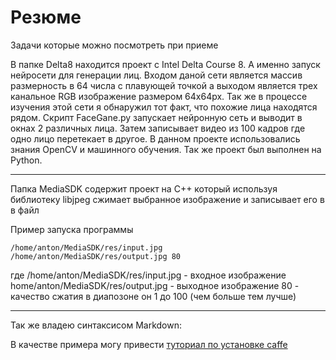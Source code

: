# Резюме
Задачи которые можно посмотреть при приеме

В папке Delta8 находитcя проект с Intel Delta Course 8. А именно запуск нейросети для генерации лиц. Входом даной сети является массив размерность в 64 числа
с плавующей точкой а выходом является трех канальное RGB изображение размером 64x64px.
Так же в процессе изучения этой сети я обнаружил тот факт, что похожие лица находятся рядом. Скрипт FaceGane.py запускает нейронную
сеть и выводит в окнах 2 различных лица. Затем записывает видео из 100 кадров где одно лицо перетекает в другое. В данном проекте использовались знания OpenCV и машинного обучения.
Так же проект был выполнен на Python.



---


Папка MediaSDK содержит проект на С++ который используя библиотеку libjpeg сжимает выбранное изображение и записывает его в в файл

Пример запуска программы

```
/home/anton/MediaSDK/res/input.jpg  /home/anton/MediaSDK/res/output.jpg 80

```

где /home/anton/MediaSDK/res/input.jpg - входное изображение
home/anton/MediaSDK/res/output.jpg - выходное изображение
80 - качество сжатия в диапозоне он 1 до 100 (чем больше тем лучше)

---


Так же владею синтаксисом Markdown:

В качестве примера могу привести [туториал по установке caffe](https://github.com/Anton1qw2/IntelDelta8/wiki/Установка-caffe-на-Ubuntu-16.04-LTS)

